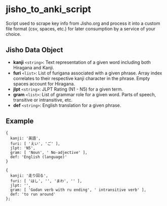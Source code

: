 # jisho_to_anki_script
Script used to scrape key info from Jisho.org and process it into a custom file format (csv, spaces, etc.) for later consumption by a service of your choice.

## Jisho Data Object
- **kanji** `<string>`: Text representation of a given word including both Hiragana and Kanji.
- **furi** `<list>`: List of furigana associated with a given phrase. Array index correlates to their respective kanji character in the phrase. Empty spaces account for Hiragana.
- **jlpt** `<string>`: JLPT Rating (N1 - N5) for a given term.
- **gram** `<list>`: List of grammar role for a given word. Parts of speech, transitive or intransitive, etc.
- **def** `<string>`: English translation for a given phrase.

## Example
```
{
  kanji: '英語',
  furi: [ 'えい', 'ご' ],
  jlpt: 'N5',
  gram: [ 'Noun', ' No-adjective' ],
  def: 'English (language)'
}

{
  kanji: '走り回る',
  furi: [ 'はし', '', 'まわ', '' ],
  jlpt: '',
  gram: [ 'Godan verb with ru ending', ' intransitive verb' ],
  def: 'to run around'
};
```
